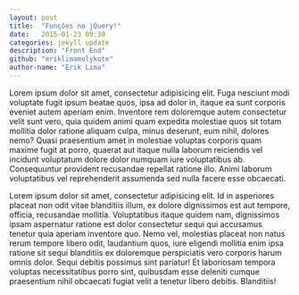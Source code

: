 ```yaml
---
layout: post
title:  "Funções no jQuery!"
date:   2015-01-23 09:39
categories: jekyll update
description: "Front End"
github: "eriklimamolykote"
author-name: "Erik Lima"
---
```

Lorem ipsum dolor sit amet, consectetur adipisicing elit. Fuga nesciunt modi voluptate fugit ipsum beatae quos, ipsa ad dolor in, itaque ea sunt corporis eveniet autem aperiam enim. Inventore rem doloremque autem consectetur velit sunt vero, quia quidem animi quam expedita molestiae quos sit totam mollitia dolor ratione aliquam culpa, minus deserunt, eum nihil, dolores nemo? Quasi praesentium amet in molestiae voluptas corporis quam maxime fugit at porro, quaerat aut itaque nulla laborum reiciendis vel incidunt voluptatum dolore dolor numquam iure voluptatibus ab. Consequuntur provident recusandae repellat ratione illo. Animi laborum voluptatibus vel reprehenderit assumenda sed nulla facere esse obcaecati.

Lorem ipsum dolor sit amet, consectetur adipisicing elit. Id in asperiores placeat non odit vitae blanditiis illum, ex dolore dignissimos est aut tempore, officia, recusandae mollitia. Voluptatibus itaque quidem nam, dignissimos ipsam aspernatur ratione est dolor consectetur sequi qui accusamus tenetur quia aperiam inventore quo. Nemo vel, molestias placeat non natus rerum tempore libero odit, laudantium quos, iure eligendi mollitia enim ipsa ratione sit sequi blanditiis ex doloremque perspiciatis vero corporis harum omnis dolor. Sequi debitis possimus sint pariatur! Et laboriosam tempora voluptas necessitatibus porro sint, quibusdam esse deleniti cumque praesentium nihil obcaecati fugiat velit a tenetur libero debitis. Blanditiis!



